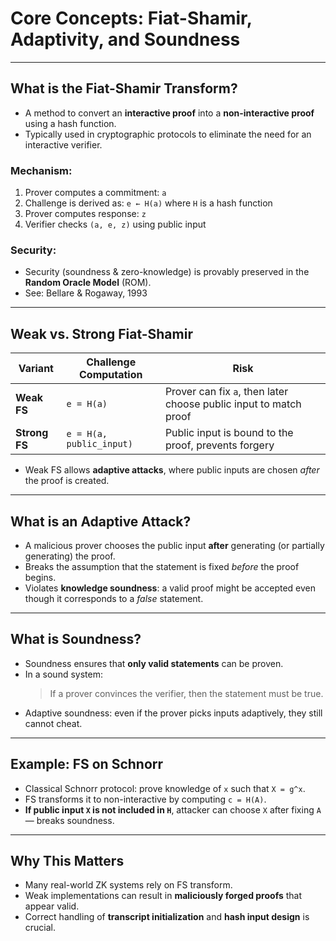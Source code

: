 # Core Concepts: Fiat-Shamir, Adaptivity, and Soundness

---

## What is the Fiat-Shamir Transform?

- A method to convert an **interactive proof** into a **non-interactive proof** using a hash function.
- Typically used in cryptographic protocols to eliminate the need for an interactive verifier.

### Mechanism:
1. Prover computes a commitment: `a`
2. Challenge is derived as: `e ← H(a)` where `H` is a hash function
3. Prover computes response: `z`
4. Verifier checks `(a, e, z)` using public input

### Security:
- Security (soundness & zero-knowledge) is provably preserved in the **Random Oracle Model** (ROM).
- See: Bellare & Rogaway, 1993

---

## Weak vs. Strong Fiat-Shamir

| Variant | Challenge Computation | Risk |
|--------|------------------------|------|
| **Weak FS** | `e = H(a)` | Prover can fix `a`, then later choose public input to match proof |
| **Strong FS** | `e = H(a, public_input)` | Public input is bound to the proof, prevents forgery |

- Weak FS allows **adaptive attacks**, where public inputs are chosen *after* the proof is created.

---

## What is an Adaptive Attack?

- A malicious prover chooses the public input **after** generating (or partially generating) the proof.
- Breaks the assumption that the statement is fixed *before* the proof begins.
- Violates **knowledge soundness**: a valid proof might be accepted even though it corresponds to a *false* statement.

---

## What is Soundness?

- Soundness ensures that **only valid statements** can be proven.
- In a sound system:
  > If a prover convinces the verifier, then the statement must be true.
- Adaptive soundness: even if the prover picks inputs adaptively, they still cannot cheat.

---

## Example: FS on Schnorr

- Classical Schnorr protocol: prove knowledge of `x` such that `X = g^x`.
- FS transforms it to non-interactive by computing `c = H(A)`.
- **If public input `X` is not included in `H`**, attacker can choose `X` after fixing `A` — breaks soundness.

---

## Why This Matters

- Many real-world ZK systems rely on FS transform.
- Weak implementations can result in **maliciously forged proofs** that appear valid.
- Correct handling of **transcript initialization** and **hash input design** is crucial.
